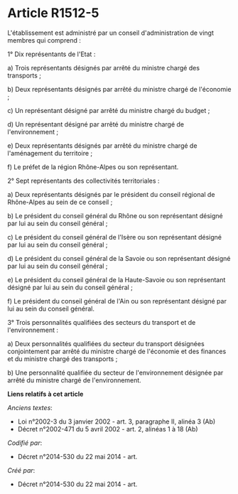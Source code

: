 # Article R1512-5

L'établissement est administré par un conseil d'administration de vingt membres qui comprend :

1° Dix représentants de l'Etat :

a) Trois représentants désignés par arrêté du ministre chargé des transports ;

b) Deux représentants désignés par arrêté du ministre chargé de l'économie ;

c) Un représentant désigné par arrêté du ministre chargé du budget ;

d) Un représentant désigné par arrêté du ministre chargé de l'environnement ;

e) Deux représentants désignés par arrêté du ministre chargé de l'aménagement du territoire ;

f) Le préfet de la région Rhône-Alpes ou son représentant.

2° Sept représentants des collectivités territoriales :

a) Deux représentants désignés par le président du conseil régional de Rhône-Alpes au sein de ce conseil ;

b) Le président du conseil général du Rhône ou son représentant désigné par lui au sein du conseil général ;

c) Le président du conseil général de l'Isère ou son représentant désigné par lui au sein du conseil général ;

d) Le président du conseil général de la Savoie ou son représentant désigné par lui au sein du conseil général ;

e) Le président du conseil général de la Haute-Savoie ou son représentant désigné par lui au sein du conseil général ;

f) Le président du conseil général de l'Ain ou son représentant désigné par lui au sein du conseil général.

3° Trois personnalités qualifiées des secteurs du transport et de l'environnement :

a) Deux personnalités qualifiées du secteur du transport désignées conjointement par arrêté du ministre chargé de l'économie
et des finances et du ministre chargé des transports ;

b) Une personnalité qualifiée du secteur de l'environnement désignée par arrêté du ministre chargé de l'environnement.

**Liens relatifs à cet article**

_Anciens textes_:

  - Loi n°2002-3 du 3 janvier 2002 - art. 3, paragraphe II, alinéa 3 (Ab)
  - Décret n°2002-471 du 5 avril 2002 - art. 2, alinéas 1 à 18 (Ab)

_Codifié par_:

  - Décret n°2014-530 du 22 mai 2014 - art.

_Créé par_:

  - Décret n°2014-530 du 22 mai 2014 - art.
